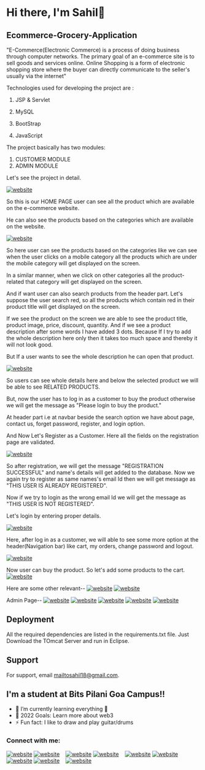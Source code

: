 # Hi there, I'm Sahil👋
## Ecommerce-Grocery-Application

"E-Commerce(Electronic Commerce) is a process of doing business through computer networks. The primary goal of an e-commerce site is to sell goods and services online. Online Shopping is a form of electronic shopping store where the buyer can directly communicate to the seller's usually via the internet"

Technologies used for developing the project are :

1. JSP & Servlet

2. MySQL

3. BootStrap

4. JavaScript

The project basically has two modules:
1) CUSTOMER MODULE
2) ADMIN MODULE

Let's see the project in detail.

[![website](./img/1.jpg)]()

So this is our HOME PAGE user can see all the product which are available on the e-commerce website.

He can also see the products based on the categories which are available on the website.

[![website](./img/2.png)]()

So here user can see the products based on the categories like we can see when the user clicks on a mobile category all the products which are under the mobile category will get displayed on the screen.

In a similar manner, when we click on other categories all the product-related that category will get displayed on the screen.

And if want user can also search products from the header part. Let's suppose the user search red, so all the products which contain red in their product title will get displayed on the screen.

If we see the product on the screen we are able to see the product title, product image, price, discount, quantity. And if we see a product description after some words I have added 3 dots. Because If I try to add the whole description here only then it takes too much space and thereby it will not look good.

But If a user wants to see the whole description he can open that product.

[![website](./img/3.png)]()

So users can see whole details here and below the selected product we will be able to see RELATED PRODUCTS.

But, now the user has to log in as a customer to buy the product otherwise we will get the message as "Please login to buy the product."

At header part i.e at navbar beside the search option we have about page, contact us, forget password, register, and login option. 

And Now Let's Register as a Customer. Here all the fields on the registration page are validated.

[![website](./img/4.png)]()

So after registration, we will get the message "REGISTRATION SUCCESSFUL" and name's details will get added to the database.
Now we again try to register as same names's email Id then we will get message as "THIS USER IS ALREADY  REGISTERED".

Now if we try to login as the wrong email Id we will get the message as "THIS USER IS NOT REGISTERED".

Let's login by entering proper details.

[![website](./img/5.png)]()

Here, after log in as a customer, we will able to see some more option at the header(Navigation bar) like cart, my orders, change password and logout.

[![website](./img/6.png)]()

Now user can buy the product. So let's add some products to the cart. 
[![website](./img/7.png)]()

Here are some other relevant--
[![website](./img/8.png)]()
[![website](./img/9.png)]()

Admin Page--
[![website](./img/10.png)]()
[![website](./img/11.png)]()
[![website](./img/12.png)]()
[![website](./img/13.png)]()
[![website](./img/14.png)]()


## Deployment

All the required dependencies are listed in the requirements.txt file.
Just Download the TOmcat Server and run in Eclipse.

## Support

For support, email mailtosahil18@gmail.com.

## I'm a student at Bits Pilani Goa Campus!!
- 🌱 I’m currently learning everything 🤣
- 🥅 2022 Goals: Learn more about web3
- ⚡ Fun fact: I like to draw and play guitar/drums

### Connect with me:

[![website](./img/globe-light.svg)]()
[![website](./img/globe-dark.svg)]()
&nbsp;&nbsp;
[![website](./img/youtube-light.svg)]()
[![website](./img/youtube-dark.svg)]()
&nbsp;&nbsp;
[![website](./img/twitter-light.svg)]()
[![website](./img/twitter-dark.svg)]()
&nbsp;&nbsp;
[![website](./img/linkedin-light.svg)]()
[![website](./img/linkedin-dark.svg)]()
&nbsp;&nbsp;
[![website](./img/instagram-light.svg)]()

